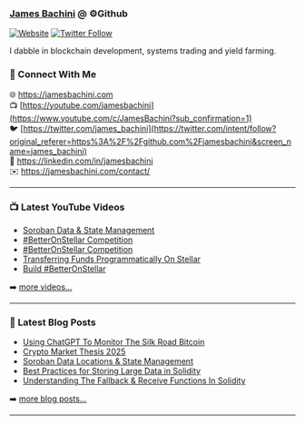 ### [James Bachini][website] @ ⚙️Github

[![Website](https://img.shields.io/website?label=jamesbachini.com&style=for-the-badge&url=https%3A%2F%2Fjamesbachini.com)](https://jamesbachini.com)
[![Twitter Follow](https://img.shields.io/twitter/follow/james_bachini?color=1DA1F2&logo=twitter&style=for-the-badge)](https://twitter.com/intent/follow?original_referer=https%3A%2F%2Fgithub.com%2Fjamesbachini&screen_name=jamesbachini)

I dabble in blockchain development, systems trading and yield farming.

### 👋 Connect With Me

🌐 https://jamesbachini.com
<br />
📺 [https://youtube.com/jamesbachini](https://www.youtube.com/c/JamesBachini?sub_confirmation=1)
<br />
🐦 [https://twitter.com/james_bachini](https://twitter.com/intent/follow?original_referer=https%3A%2F%2Fgithub.com%2Fjamesbachini&screen_name=james_bachini)
<br />
👔 https://linkedin.com/in/jamesbachini
<br />
✉️ https://jamesbachini.com/contact/

---

### 📺 Latest YouTube Videos

<!-- YOUTUBE:START -->
- [Soroban Data &amp; State Management](https://www.youtube.com/watch?v=cw-TPSCqtSU)
- [#BetterOnStellar Competition](https://www.youtube.com/watch?v=N0nSeBn9oKo)
- [#BetterOnStellar Competition](https://www.youtube.com/watch?v=Vu9Rfv5K06k)
- [Transferring Funds Programmatically On Stellar](https://www.youtube.com/watch?v=gVC5ijif2-0)
- [Build #BetterOnStellar](https://www.youtube.com/watch?v=u1yyV2X-_5w)
<!-- YOUTUBE:END -->

➡️ [more videos...](https://youtube.com/jamesbachini)

---

### 📝 Latest Blog Posts

<!-- BLOG-POST-LIST:START -->
- [Using ChatGPT To Monitor The Silk Road Bitcoin](https://jamesbachini.com/silk-road-bitcoin/)
- [Crypto Market Thesis 2025](https://jamesbachini.com/crypto-market-thesis-2025/)
- [Soroban Data Locations &amp; State Management](https://jamesbachini.com/soroban-data-state-management/)
- [Best Practices for Storing Large Data in Solidity](https://jamesbachini.com/best-practices-for-storing-large-data-in-solidity/)
- [Understanding The Fallback &amp; Receive Functions In Solidity](https://jamesbachini.com/fallback-receive-functions-in-solidity/)
<!-- BLOG-POST-LIST:END -->

➡️ [more blog posts...](https://jamesbachini.com)

---

[website]: https://jamesbachini.com
[twitter]: https://twitter.com/james_bachini
[youtube]: https://youtube.com/jamesbachini
[linkedin]: https://linkedin.com/in/jamesbachini
